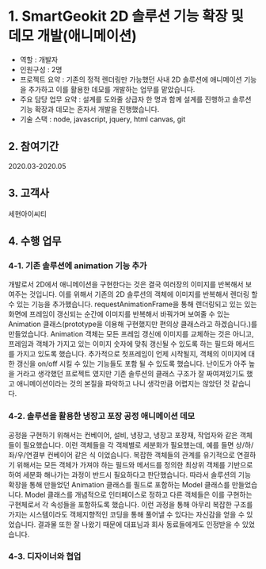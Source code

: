 # 1. SmartGeokit 2D 솔루션 기능 확장 및 데모 개발(애니메이션)
- 역할 : 개발자
- 인원구성 : 2명
- 프로젝트 요약 : 기존의 정적 렌더링만 가능했던 사내 2D 솔루션에 애니메이션 기능을 추가하고 이를 활용한 데모를 개발하는 업무를 맡았습니다.
- 주요 담당 업무 요약 : 설계를 도와줄 상급자 한 명과 함께 설계를 진행하고 솔루션 기능 확장과 데모는 혼자서 개발을 진행했습니다.
- 기술 스택 : node, javascript, jquery, html canvas, git

## 2. 참여기간
2020.03-2020.05

## 3. 고객사
세현아이씨티

## 4. 수행 업무
### 4-1. 기존 솔루션에 animation 기능 추가
개발로서 2D에서 애니메이션을 구현한다는 것은 결국 여러장의 이미지를 반복해서 보여주는 것입니다.
이를 위해서 기존의 2D 솔루션의 객체에 이미지를 반복해서 렌더링 할 수 있는 기능을 추가했습니다.
requestAnimationFrame을 통해 렌더링되고 있는 있는 화면에 프레임이 갱신되는 순간에 이미지를 반복해서 바꿔가며 보여줄 수 있는 Animation 클래스(prototype을 이용해 구현했지만 편의상 클래스라고 하겠습니다.)를 만들었습니다.
Animation 객체는 모든 프레임 갱신에 이미지를 교체하는 것은 아니고, 프레임과 객체가 가지고 있는 이미지 숫자에 맞춰 갱신될 수 있도록 하는 필드와 메서드를 가지고 있도록 했습니다.
추가적으로 첫프레임이 언제 시작될지, 객체의 이미지에 대한 갱신을 on/off 시킬 수 있는 기능들도 포함 될 수 있도록 했습니다.
난이도가 아주 높을 거라고 생각했던 프로젝트 였지만 기존 솔루션의 클래스 구조가 잘 짜여져있기도 했고 애니메이션이라는 것의 본질을 파악하고 나니 생각만큼 어렵지는 않았던 것 같습니다.

### 4-2. 솔루션을 활용한 냉장고 포장 공정 애니메이션 데모 
공정을 구현하기 위해서는 컨베이어, 설비, 냉장고, 냉장고 포장재, 작업자와 같은 객체들이 필요했습니다.
이런 객체들을 각 객체별로 세분화가 필요했는데, 예를 들면 상/하/좌/우/연결부 컨베이어 같은 식 이었습니다.
복잡한 객체들의 관계를 유기적으로 연결하기 위해서는 모든 객체가 가져야 하는 필드와 메서드를 정의한 최상위 객체를 기반으로 하여 세분화 해나가는 과정이 반드시 필요하다고 판단했습니다.
따라서 솔루션의 기능 확장을 통해 만들었던 Animation 클래스를 필드로 포함하는 Model 클래스를 만들었습니다.
Model 클래스를 개념적으로 인터페이스로 정하고 다른 객체들은 이를 구현하는 구현체로서 각 속성들을 포함하도록 했습니다.
이런 과정을 통해 아무리 복잡한 구조를 가지는 시스템이라도 객체지향적인 코딩을 통해 풀어낼 수 있다는 자신감을 얻을 수 있었습니다.
결과물 또한 잘 나왔기 때문에 대표님과 회사 동료들에게도 인정받을 수 있었습니다.

### 4-3. 디자이너와 협업
